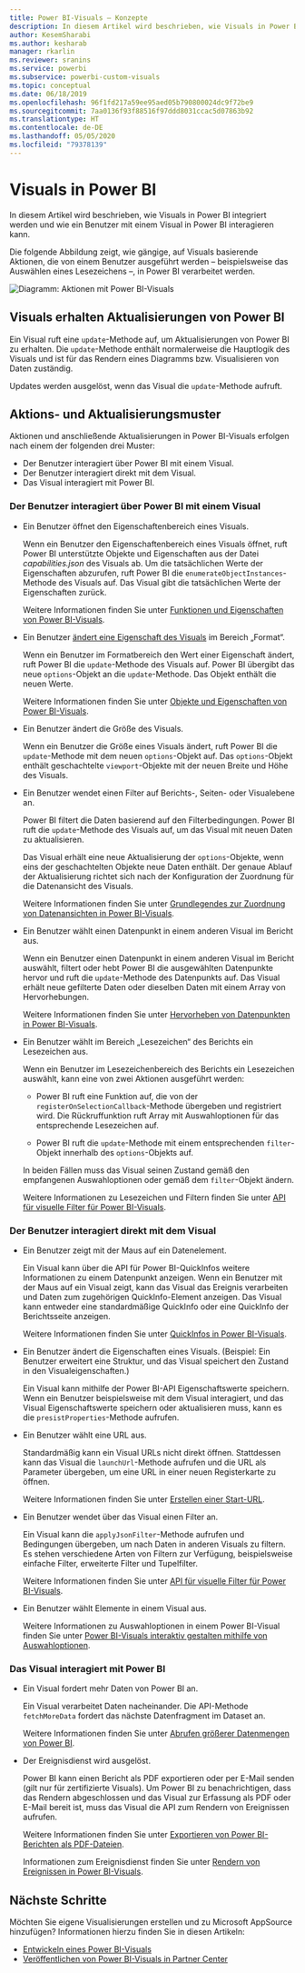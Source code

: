 ```yaml
---
title: Power BI-Visuals – Konzepte
description: In diesem Artikel wird beschrieben, wie Visuals in Power BI integriert werden und wie ein Benutzer mit einem Visual in Power BI interagieren kann.
author: KesemSharabi
ms.author: kesharab
manager: rkarlin
ms.reviewer: sranins
ms.service: powerbi
ms.subservice: powerbi-custom-visuals
ms.topic: conceptual
ms.date: 06/18/2019
ms.openlocfilehash: 96f1fd217a59ee95aed05b790800024dc9f72be9
ms.sourcegitcommit: 7aa0136f93f88516f97ddd8031ccac5d07863b92
ms.translationtype: HT
ms.contentlocale: de-DE
ms.lasthandoff: 05/05/2020
ms.locfileid: "79378139"
---
```

# <a name="visuals-in-power-bi"></a>Visuals in Power BI

In diesem Artikel wird beschrieben, wie Visuals in Power BI integriert werden und wie ein Benutzer mit einem Visual in Power BI interagieren kann. 

Die folgende Abbildung zeigt, wie gängige, auf Visuals basierende Aktionen, die von einem Benutzer ausgeführt werden – beispielsweise das Auswählen eines Lesezeichens –, in Power BI verarbeitet werden.

![Diagramm: Aktionen mit Power BI-Visuals](media/power-bi-visuals-concept/visual-concept.svg)

## <a name="visuals-get-updates-from-power-bi"></a>Visuals erhalten Aktualisierungen von Power BI

Ein Visual ruft eine `update`-Methode auf, um Aktualisierungen von Power BI zu erhalten. Die `update`-Methode enthält normalerweise die Hauptlogik des Visuals und ist für das Rendern eines Diagramms bzw. Visualisieren von Daten zuständig.

Updates werden ausgelöst, wenn das Visual die `update`-Methode aufruft.

## <a name="action-and-update-patterns"></a>Aktions- und Aktualisierungsmuster

Aktionen und anschließende Aktualisierungen in Power BI-Visuals erfolgen nach einem der folgenden drei Muster:

* Der Benutzer interagiert über Power BI mit einem Visual.
* Der Benutzer interagiert direkt mit dem Visual.
* Das Visual interagiert mit Power BI.

### <a name="user-interacts-with-a-visual-through-power-bi"></a>Der Benutzer interagiert über Power BI mit einem Visual

* Ein Benutzer öffnet den Eigenschaftenbereich eines Visuals.

    Wenn ein Benutzer den Eigenschaftenbereich eines Visuals öffnet, ruft Power BI unterstützte Objekte und Eigenschaften aus der Datei *capabilities.json* des Visuals ab. Um die tatsächlichen Werte der Eigenschaften abzurufen, ruft Power BI die `enumerateObjectInstances`-Methode des Visuals auf. Das Visual gibt die tatsächlichen Werte der Eigenschaften zurück.

    Weitere Informationen finden Sie unter [Funktionen und Eigenschaften von Power BI-Visuals](capabilities.md).

* Ein Benutzer [ändert eine Eigenschaft des Visuals](../../visuals/power-bi-visualization-customize-title-background-and-legend.md) im Bereich „Format“.

    Wenn ein Benutzer im Formatbereich den Wert einer Eigenschaft ändert, ruft Power BI die `update`-Methode des Visuals auf. Power BI übergibt das neue `options`-Objekt an die `update`-Methode. Das Objekt enthält die neuen Werte.

    Weitere Informationen finden Sie unter [Objekte und Eigenschaften von Power BI-Visuals](objects-properties.md).

* Ein Benutzer ändert die Größe des Visuals.

    Wenn ein Benutzer die Größe eines Visuals ändert, ruft Power BI die `update`-Methode mit dem neuen `options`-Objekt auf. Das `options`-Objekt enthält geschachtelte `viewport`-Objekte mit der neuen Breite und Höhe des Visuals.

* Ein Benutzer wendet einen Filter auf Berichts-, Seiten- oder Visualebene an.

    Power BI filtert die Daten basierend auf den Filterbedingungen. Power BI ruft die `update`-Methode des Visuals auf, um das Visual mit neuen Daten zu aktualisieren.

    Das Visual erhält eine neue Aktualisierung der `options`-Objekte, wenn eins der geschachtelten Objekte neue Daten enthält. Der genaue Ablauf der Aktualisierung richtet sich nach der Konfiguration der Zuordnung für die Datenansicht des Visuals.

    Weitere Informationen finden Sie unter [Grundlegendes zur Zuordnung von Datenansichten in Power BI-Visuals](dataview-mappings.md).

* Ein Benutzer wählt einen Datenpunkt in einem anderen Visual im Bericht aus.

    Wenn ein Benutzer einen Datenpunkt in einem anderen Visual im Bericht auswählt, filtert oder hebt Power BI die ausgewählten Datenpunkte hervor und ruft die `update`-Methode des Datenpunkts auf. Das Visual erhält neue gefilterte Daten oder dieselben Daten mit einem Array von Hervorhebungen.

    Weitere Informationen finden Sie unter [Hervorheben von Datenpunkten in Power BI-Visuals](highlight.md).

* Ein Benutzer wählt im Bereich „Lesezeichen“ des Berichts ein Lesezeichen aus.

    Wenn ein Benutzer im Lesezeichenbereich des Berichts ein Lesezeichen auswählt, kann eine von zwei Aktionen ausgeführt werden:

    * Power BI ruft eine Funktion auf, die von der `registerOnSelectionCallback`-Methode übergeben und registriert wird. Die Rückruffunktion ruft Array mit Auswahloptionen für das entsprechende Lesezeichen auf.

    * Power BI ruft die `update`-Methode mit einem entsprechenden `filter`-Objekt innerhalb des `options`-Objekts auf.

    In beiden Fällen muss das Visual seinen Zustand gemäß den empfangenen Auswahloptionen oder gemäß dem `filter`-Objekt ändern.

    Weitere Informationen zu Lesezeichen und Filtern finden Sie unter [API für visuelle Filter für Power BI-Visuals](filter-api.md).

### <a name="user-interacts-with-the-visual-directly"></a>Der Benutzer interagiert direkt mit dem Visual

* Ein Benutzer zeigt mit der Maus auf ein Datenelement.

    Ein Visual kann über die API für Power BI-QuickInfos weitere Informationen zu einem Datenpunkt anzeigen. Wenn ein Benutzer mit der Maus auf ein Visual zeigt, kann das Visual das Ereignis verarbeiten und Daten zum zugehörigen QuickInfo-Element anzeigen. Das Visual kann entweder eine standardmäßige QuickInfo oder eine QuickInfo der Berichtsseite anzeigen.

    Weitere Informationen finden Sie unter [QuickInfos in Power BI-Visuals](add-tooltips.md).

* Ein Benutzer ändert die Eigenschaften eines Visuals. (Beispiel: Ein Benutzer erweitert eine Struktur, und das Visual speichert den Zustand in den Visualeigenschaften.)

    Ein Visual kann mithilfe der Power BI-API Eigenschaftswerte speichern. Wenn ein Benutzer beispielsweise mit dem Visual interagiert, und das Visual Eigenschaftswerte speichern oder aktualisieren muss, kann es die `presistProperties`-Methode aufrufen.

* Ein Benutzer wählt eine URL aus.

    Standardmäßig kann ein Visual URLs nicht direkt öffnen. Stattdessen kann das Visual die `launchUrl`-Methode aufrufen und die URL als Parameter übergeben, um eine URL in einer neuen Registerkarte zu öffnen.

    Weitere Informationen finden Sie unter [Erstellen einer Start-URL](launch-url.md).

* Ein Benutzer wendet über das Visual einen Filter an.

    Ein Visual kann die `applyJsonFilter`-Methode aufrufen und Bedingungen übergeben, um nach Daten in anderen Visuals zu filtern. Es stehen verschiedene Arten von Filtern zur Verfügung, beispielsweise einfache Filter, erweiterte Filter und Tupelfilter.

    Weitere Informationen finden Sie unter [API für visuelle Filter für Power BI-Visuals](filter-api.md).

* Ein Benutzer wählt Elemente in einem Visual aus.

    Weitere Informationen zu Auswahloptionen in einem Power BI-Visual finden Sie unter [Power BI-Visuals interaktiv gestalten mithilfe von Auswahloptionen](selection-api.md).

### <a name="visual-interacts-with-power-bi"></a>Das Visual interagiert mit Power BI

* Ein Visual fordert mehr Daten von Power BI an.

    Ein Visual verarbeitet Daten nacheinander. Die API-Methode `fetchMoreData` fordert das nächste Datenfragment im Dataset an.

    Weitere Informationen finden Sie unter [Abrufen größerer Datenmengen von Power BI](fetch-more-data.md).

* Der Ereignisdienst wird ausgelöst.

    Power BI kann einen Bericht als PDF exportieren oder per E-Mail senden (gilt nur für zertifizierte Visuals). Um Power BI zu benachrichtigen, dass das Rendern abgeschlossen und das Visual zur Erfassung als PDF oder E-Mail bereit ist, muss das Visual die API zum Rendern von Ereignissen aufrufen.

    Weitere Informationen finden Sie unter [Exportieren von Power BI-Berichten als PDF-Dateien](../../consumer/end-user-pdf.md).

    Informationen zum Ereignisdienst finden Sie unter [Rendern von Ereignissen in Power BI-Visuals](event-service.md).

## <a name="next-steps"></a>Nächste Schritte

Möchten Sie eigene Visualisierungen erstellen und zu Microsoft AppSource hinzufügen?  Informationen hierzu finden Sie in diesen Artikeln:

* [Entwickeln eines Power BI-Visuals](./custom-visual-develop-tutorial.md)
* [Veröffentlichen von Power BI-Visuals in Partner Center](office-store.md)
